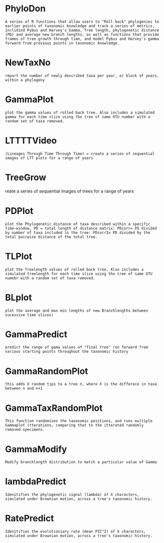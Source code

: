 # PhyloDon
    A series of R functions that allow users to "Roll back" phylogenies to earlier points of taxonomic knowledge and track a series of metrics, inclidind Pybus and Harvey's Gamma, Tree length, phylogenetic distance (PD) and average new branch lengths, as well as functions that provide frames of tree-growth through time, and model Pybus and Harvey's gamma forward from previous points in taxonomic knowledge.

# NewTaxNo
    report the number of newly described taxa per year, or block of years, within a phylogeny

# GammaPlot
    plot the gamma values of rolled back tree. Also includes a simulated gamma for each time slice using the tree of same OTU number with a random set of taxa removed.

# LTTTTVideo 
    (Lineages Through Time Through Time) = create a series of sequential images of LTT plots for a range of years

# TreeGrow
reate a series of sequential images of trees for a range of years

# PDPlot 
    plot the Phylogenetic distance of taxa described within a specific time-window, PD = total length of distance matrix: PDcorr= PD divided by number of taxa included in the tree: PDcorr2= PD divided by the total pairwise distance of the total tree.

# TLPlot
    plot the Treelength values of rolled back tree. Also includes a simulated treelength for each time slice using the tree of same OTU numebr with a random set of taxa removed.

# BLplot 
    plot the average and max min lengths of new Branchlengths between sucessive time slices)

# GammaPredict 
    predict the range of gama values of "final tree" run forward from various starting points throughout the taxonomic history 

# GammaRandomPlot 
    this adds X random tips to a tree n, where X is the differece in taxa between n and n+1

# GammaTaxRandomPlot
    This function randomizes the taxonomic positions, and runs multiple Gammaplot itterations, comparing that to the itterated randomly removed specimens.

# GammaModify
    Modify branchlength distribution to match a particular value of Gamma

# lambdaPredict
    Idenitifies the phylogenetic signal (lambda) of X characters, simulated under Brownian motion, across a tree's taxonomic history. 

# RatePredict
    Idenitifies the evolutioniary rate (mean PIC^2) of X characters, simulated under Brownian motion, across a tree's taxonomic history.
  
